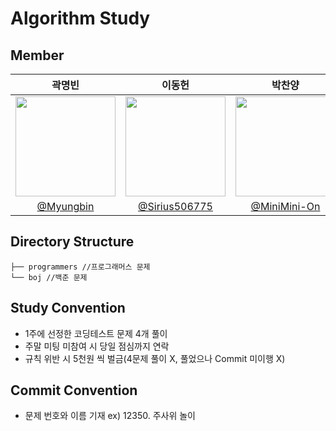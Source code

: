 # Algorithm Study

## Member
|                                   곽명빈                                     |                                       이동헌                                        |      박찬양      |                                                                               
|:--------------------------------------------------------------------------------:|:--------------------------------------------------------------------------------:|:--------------------------------------------------------------------------------:|
| <img width="160px" src="https://avatars.githubusercontent.com/u/62679812?v=4" /> | <img width="160px" src="https://avatars.githubusercontent.com/u/80760160?v=4" /> | <img width="160px" src="https://avatars.githubusercontent.com/u/120891914?v=4" /> | 
|                 [@Myungbin](https://github.com/Myungbin)                 |                      [@Sirius506775](https://github.com/Sirius506775)                      |                     [@MiniMini-On](https://github.com/Sirius506775)                      |    
   

## Directory Structure
```
├── programmers //프로그래머스 문제
└── boj //백준 문제
```


## Study Convention
- 1주에 선정한 코딩테스트 문제 4개 풀이
- 주말 미팅 미참여 시 당일 점심까지 연락
- 규칙 위반 시 5천원 씩 벌금(4문제 풀이 X, 풀었으나 Commit 미이행 X)

## Commit Convention
- 문제 번호와 이름 기재
ex) 12350. 주사위 놀이
